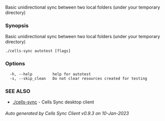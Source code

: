 Basic unidirectional sync between two local folders (under your temporary directory)

### Synopsis

Basic unidirectional sync between two local folders (under your temporary directory)

```
./cells-sync autotest [flags]
```

### Options

```
  -h, --help         help for autotest
  -s, --skip_clean   Do not clear resources created for testing
```

### SEE ALSO

* [./cells-sync](./cells-sync)	 - Cells Sync desktop client

###### Auto generated by Cells Sync Client v0.9.3 on 10-Jan-2023
